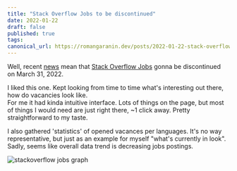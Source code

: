 ```yaml
---
title: "Stack Overflow Jobs to be discontinued"
date: 2022-01-22
draft: false
published: true
tags: 
canonical_url: https://romangaranin.dev/posts/2022-01-22-stack-overflow-jobs-to-be-discontinued
---
```

Well, recent [news](https://meta.stackoverflow.com/questions/415293/sunsetting-jobs-developer-story) mean that [Stack Overflow Jobs](https://stackoverflow.com/jobs) gonna be discontinued on March 31, 2022.

I liked this one. Kept looking from time to time what's interesting out there, how do vacancies look like.  
For me it had kinda intuitive interface. Lots of things on the page, but most of things I would need are just right there, ~1 click away. Pretty straightforward to my taste.  

I also gathered 'statistics' of opened vacances per languages. It's no way representative, but just as an example for myself "what's currently in look".  
Sadly, seems like overall data trend is decreasing jobs postings. 

![stackoverflow jobs graph](/stackoverflow_jobs_graph.png)